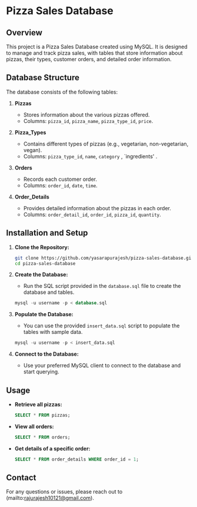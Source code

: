 
# Pizza Sales Database

## Overview

This project is a Pizza Sales Database created using MySQL. It is designed to manage and track pizza sales, with tables that store information about pizzas, their types, customer orders, and detailed order information.

## Database Structure

The database consists of the following tables:

1. **Pizzas**
   - Stores information about the various pizzas offered.
   - Columns: `pizza_id`, `pizza_name`, `pizza_type_id`, `price`.

2. **Pizza_Types**
   - Contains different types of pizzas (e.g., vegetarian, non-vegetarian, vegan).
   - Columns: `pizza_type_id`, `name`, `category` , `ingredients' .

3. **Orders**
   - Records each customer order.
   - Columns: `order_id`, `date`, `time`.

4. **Order_Details**
   - Provides detailed information about the pizzas in each order.
   - Columns: `order_detail_id`, `order_id`, `pizza_id`, `quantity`.

## Installation and Setup

1. **Clone the Repository:**
   ```bash
   git clone https://github.com/yasarapurajesh/pizza-sales-database.git
   cd pizza-sales-database
   ```

2. **Create the Database:**
   - Run the SQL script provided in the `database.sql` file to create the database and tables.

   ```sql
   mysql -u username -p < database.sql
   ```

3. **Populate the Database:**
   - You can use the provided `insert_data.sql` script to populate the tables with sample data.

   ```sql
   mysql -u username -p < insert_data.sql
   ```

4. **Connect to the Database:**
   - Use your preferred MySQL client to connect to the database and start querying.

## Usage

- **Retrieve all pizzas:**
  ```sql
  SELECT * FROM pizzas;
  ```

- **View all orders:**
  ```sql
  SELECT * FROM orders;
  ```

- **Get details of a specific order:**
  ```sql
  SELECT * FROM order_details WHERE order_id = 1;
  ```
  
## Contact

For any questions or issues, please reach out to (mailto:rajurajesh10121@gmail.com).
